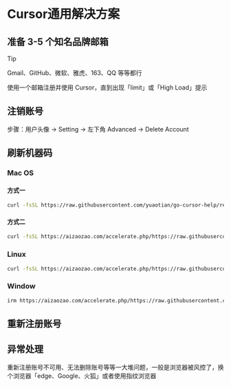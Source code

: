 # Cursor通用解决方案

## 准备 3-5 个知名品牌邮箱

> [!tip]
> Gmail、GitHub、微软、雅虎、163、QQ 等等都行

使用一个邮箱注册并使用 Cursor，直到出现「limit」或「High Load」提示

## 注销账号

步骤：用户头像 -> Setting -> 左下角 Advanced -> Delete Account

## 刷新机器码

### Mac OS

#### 方式一

```sh
curl -fsSL https://raw.githubusercontent.com/yuaotian/go-cursor-help/refs/heads/master/scripts/run/cursor_mac_id_modifier.sh | tee /tmp/cursor_mac_id_modifier.sh  sudo chown root:wheel /tmp/cursor_mac_id_modifier.sh  sudo chmod +x /tmp/cursor_mac_id_modifier.sh  sudo bash /tmp/cursor_mac_id_modifier.sh  rm /tmp/cursor_mac_id_modifier.sh
```

#### 方式二

```sh
curl -fsSL https://aizaozao.com/accelerate.php/https://raw.githubusercontent.com/yuaotian/go-cursor-help/refs/heads/master/scripts/run/cursor_mac_id_modifier.sh -o ./cursor_mac_id_modifier.sh  sudo bash ./cursor_mac_id_modifier.sh  rm ./cursor_mac_id_modifier.sh
```

### Linux

```sh
curl -fsSL https://aizaozao.com/accelerate.php/https://raw.githubusercontent.com/yuaotian/go-cursor-help/refs/heads/master/scripts/run/cursor_linux_id_modifier.sh | sudo bash
```

### Window

```sh
irm https://aizaozao.com/accelerate.php/https://raw.githubusercontent.com/yuaotian/go-cursor-help/refs/heads/master/scripts/run/cursor_win_id_modifier.ps1 | iex
```

## 重新注册账号

## 异常处理

重新注册账号不可用、无法删除账号等等一大堆问题，一般是浏览器被风控了，换个浏览器「edge、Google、火狐」或者使用指纹浏览器
